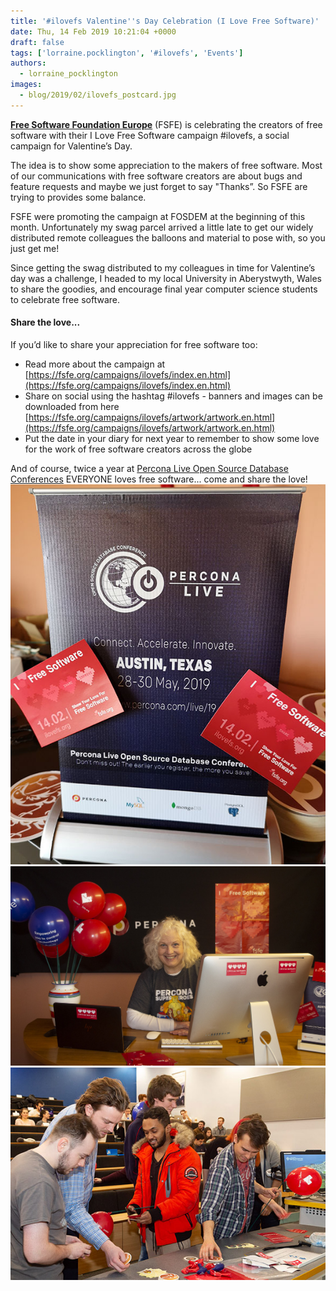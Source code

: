 ```yaml
---
title: '#ilovefs Valentine''s Day Celebration (I Love Free Software)'
date: Thu, 14 Feb 2019 10:21:04 +0000
draft: false
tags: ['lorraine.pocklington', '#ilovefs', 'Events']
authors:
  - lorraine_pocklington
images:
  - blog/2019/02/ilovefs_postcard.jpg
---
```


[**Free Software Foundation Europe**](https://fsfe.org/) (FSFE) is celebrating the creators of free software with their I Love Free Software campaign #ilovefs, a social campaign for Valentine’s Day. 

The idea is to show some appreciation to the makers of free software. Most of our communications with free software creators are about bugs and feature requests and maybe we just forget to say "Thanks”. So FSFE are trying to provides some balance. 

FSFE were promoting the campaign at FOSDEM at the beginning of this month. Unfortunately my swag parcel arrived a little late to get our widely distributed remote colleagues the balloons and material to pose with, so you just get me! 

Since getting the swag distributed to my colleagues in time for Valentine’s day was a challenge, I headed to my local University in Aberystwyth, Wales to share the goodies, and encourage final year computer science students to celebrate free software.

#### Share the love...

If you’d like to share your appreciation for free software too:

*   Read more about the campaign at [https://fsfe.org/campaigns/ilovefs/index.en.html](https://fsfe.org/campaigns/ilovefs/index.en.html)
*   Share on social using the hashtag #ilovefs - banners and images can be downloaded from here [https://fsfe.org/campaigns/ilovefs/artwork/artwork.en.html](https://fsfe.org/campaigns/ilovefs/artwork/artwork.en.html)
*   Put the date in your diary for next year to remember to show some love for the work of free software creators across the globe

And of course, twice a year at [Percona Live Open Source Database Conferences](https://www.percona.com/live/19/) EVERYONE loves free software... come and share the love! [![](blog/2019/02/percona_ilovefs.jpg)](https://www.percona.com/live/19/) ![](blog/2019/02/ilovefs-1.jpg) ![](blog/2019/02/ilovefs-5.jpg)